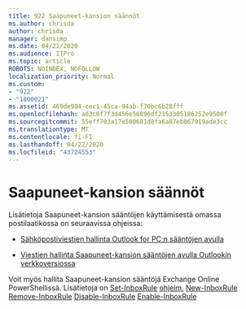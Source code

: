 ```yaml
---
title: 922 Saapuneet-kansion säännöt
ms.author: chrisda
author: chrisda
manager: dansimp
ms.date: 04/21/2020
ms.audience: ITPro
ms.topic: article
ROBOTS: NOINDEX, NOFOLLOW
localization_priority: Normal
ms.custom:
- "922"
- "1800021"
ms.assetid: 469de984-cec1-45ca-94ab-f70bc6b28fff
ms.openlocfilehash: a03c0f7f3d456e56896df2153305186252e9508f
ms.sourcegitcommit: 55eff703a17e500681d8fa6a87eb067019ade3cc
ms.translationtype: MT
ms.contentlocale: fi-FI
ms.lasthandoff: 04/22/2020
ms.locfileid: "43724553"
---
```

# <a name="inbox-rules"></a>Saapuneet-kansion säännöt

Lisätietoja Saapuneet-kansion sääntöjen käyttämisestä omassa postilaatikossa on seuraavissa ohjeissa:

- [Sähköpostiviestien hallinta Outlook for PC:n sääntöjen avulla](https://support.office.com/article/c24f5dea-9465-4df4-ad17-a50704d66c59.aspx)

- [Viestien hallinta Saapuneet-kansion sääntöjen avulla Outlookin verkkoversiossa](https://support.office.com/article/8400435c-f14e-4272-9004-1548bb1848f2.aspx)

Voit myös hallita Saapuneet-kansion sääntöjä Exchange Online PowerShellissä. Lisätietoja on [Set-InboxRule](https://docs.microsoft.com/powershell/module/exchange/mailboxes/set-inboxrule) [ohjelm.](https://docs.microsoft.com/powershell/module/exchange/mailboxes/get-inboxrule) [New-InboxRule](https://docs.microsoft.com/powershell/module/exchange/mailboxes/new-inboxrule) [Remove-InboxRule](https://docs.microsoft.com/powershell/module/exchange/mailboxes/remove-inboxrule) [Disable-InboxRule](https://docs.microsoft.com/powershell/module/exchange/mailboxes/disable-inboxrule) [Enable-InboxRule](https://docs.microsoft.com/powershell/module/exchange/mailboxes/enable-inboxrule)
